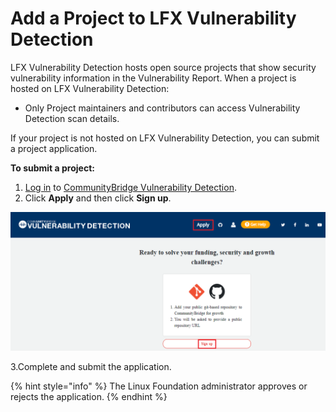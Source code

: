 # Add a Project to LFX Vulnerability Detection

LFX Vulnerability Detection hosts open source projects that show security vulnerability information in the Vulnerability Report. When a project is hosted on LFX Vulnerability Detection:

* Only Project maintainers and contributors can access Vulnerability Detection scan details.

If your project is not hosted on LFX Vulnerability Detection, you can submit a project application.

**To submit a project:**

1. [Log in](../../../sso/sign-in/) to [CommunityBridge Vulnerability Detection](https://security.communitybridge.org/#/).
2. Click **Apply** and then click **Sign up**.

![Apply and Sign up](../../../.gitbook/assets/applu_new.png)

   3.Complete and submit the application.

{% hint style="info" %}
The Linux Foundation administrator approves or rejects the application. 
{% endhint %}



